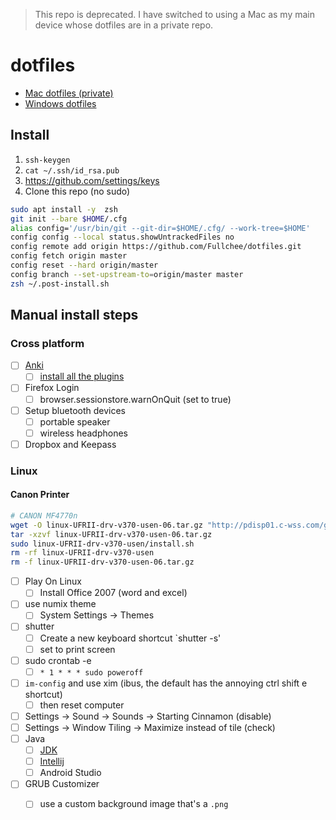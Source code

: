 > This repo is deprecated. I have switched to using a Mac as my main device whose dotfiles are in a private repo.

# dotfiles

- [Mac dotfiles (private)](https://github.com/Fullchee/mac-dotfiles)
- [Windows dotfiles](https://github.com/Fullchee/windows-dotfiles)

## Install

1. `ssh-keygen`
2. `cat ~/.ssh/id_rsa.pub`
3. https://github.com/settings/keys   
4. Clone this repo (no sudo)

```sh
sudo apt install -y  zsh
git init --bare $HOME/.cfg
alias config='/usr/bin/git --git-dir=$HOME/.cfg/ --work-tree=$HOME'
config config --local status.showUntrackedFiles no
config remote add origin https://github.com/Fullchee/dotfiles.git
config fetch origin master
config reset --hard origin/master
config branch --set-upstream-to=origin/master master
zsh ~/.post-install.sh
```

## Manual install steps

### Cross platform
- [ ] [Anki](https://apps.ankiweb.net/)
	- [ ] [install all the plugins](https://gist.github.com/Fullchee/20d835b5d2d88eabc778f75f169015d2)
- [ ] Firefox Login
	- [ ] browser.sessionstore.warnOnQuit (set to true)
- [ ] Setup bluetooth devices
	- [ ] portable speaker
	- [ ] wireless headphones
- [ ] Dropbox and Keepass

### Linux

#### Canon Printer 

```sh
# CANON MF4770n
wget -O linux-UFRII-drv-v370-usen-06.tar.gz "http://pdisp01.c-wss.com/gdl/WWUFORedirectTarget.do?id=MDEwMDAwOTIzNjAz&cmp=ABR&lang=EN"
tar -xzvf linux-UFRII-drv-v370-usen-06.tar.gz
sudo linux-UFRII-drv-v370-usen/install.sh
rm -rf linux-UFRII-drv-v370-usen
rm -f linux-UFRII-drv-v370-usen-06.tar.gz
```

- [ ] Play On Linux
  - [ ] Install Office 2007 (word and excel)
- [ ] use numix theme
   - [ ] System Settings -> Themes
- [ ] shutter
	- [ ] Create a new keyboard shortcut `shutter -s'
	- [ ] set to print screen
- [ ] sudo crontab -e
	- [ ] `* 1 * * * sudo poweroff`
- [ ] `im-config` and use xim (ibus, the default has the annoying ctrl shift e shortcut)
   - [ ] then reset computer
- [ ] Settings -> Sound -> Sounds -> Starting Cinnamon (disable)
- [ ] Settings -> Window Tiling -> Maximize instead of tile (check)
- [ ] Java
	- [ ] [JDK](https://www.oracle.com/technetwork/java/javase/downloads/index.html)
	- [ ] [Intellij](https://www.oracle.com/technetwork/java/javase/downloads/index.html)
	- [ ] Android Studio
- [ ] GRUB Customizer
   - [ ] use a custom background image that's a `.png`

